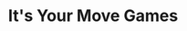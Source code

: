 ---
title: "It's Your Move Games"
location: "Oakland, CA"
code: "itsyourmove"
link: "https://www.itsyourmoveoakland.com/"
---
